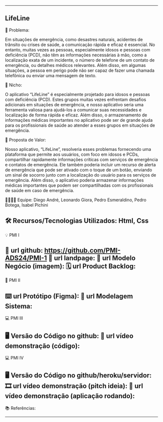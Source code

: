 -------------------
LifeLine
-------------------
🙁 Problema: 


Em situações de emergência, como desastres naturais, acidentes de
trânsito ou crises de saúde, a comunicação rápida e eficaz é
essencial. No entanto, muitas vezes as pessoas, especialmente idosos
e pessoas com deficiência (PCD), não têm as informações necessárias
à mão, como a localização exata de um incidente, o número de
telefone de um contato de emergência, ou detalhes médicos
relevantes. Além disso, em algumas situações, a pessoa em perigo
pode não ser capaz de fazer uma chamada telefônica ou enviar uma
mensagem de texto.

🙂 Nicho: 


O aplicativo “LifeLine” é especialmente projetado para idosos
e pessoas com deficiência (PCD). Estes grupos muitas vezes enfrentam
desafios adicionais em situações de emergência, e nosso aplicativo
seria uma ferramenta valiosa para ajudá-los a comunicar suas
necessidades e localização de forma rápida e eficaz. Além disso, o
armazenamento de informações médicas importantes no aplicativo pode
ser de grande ajuda para os profissionais de saúde ao atender a
esses grupos em situações de emergência.

🎁 Proposta de Valor: 


Nosso aplicativo, “LifeLine”, resolveria esses problemas
fornecendo uma plataforma que permite aos usuários, com foco em
idosos e PCDs, compartilhar rapidamente informações críticas com
serviços de emergência e contatos de emergência. Ele também poderia
incluir um recurso de alerta de emergência que pode ser ativado com
o toque de um botão, enviando um sinal de socorro junto com a
localização do usuário para os serviços de emergência. Além disso, o
aplicativo poderia armazenar informações médicas importantes que
podem ser compartilhadas com os profissionais de saúde em caso de
emergência.


🧑‍💻👩‍💻 Equipe: Diego André, Leonardo Giora, Pedro Esmeraldino, Pedro Botega, Isabel Pichini


🛠️ Recursos/Tecnologias Utilizados: Html, Css
-------------------
💡 PMI I

🔗 url github: https://github.com/PMI-ADS24/PMI-1
🛬 url landpage:
🤝 url Modelo Negócio (imagem):
🗓️ url Product Backlog:
-------------------
📲 PMI II

⌨️ url Protótipo (Figma):
📝 url Modelagem Sistema:
-------------------
💻 PMI III

🖥️ Versão do Código no github:
🎥 url vídeo demonstração (código):
-------------------
💻 PMI IV

🖥️ Versão do Código no github/heroku/servidor:
🎞️ url vídeo demonstração (pitch ideia):
🎥 url vídeo demonstração (aplicação rodando):
-------------------
📚 Referências:

-------------------
